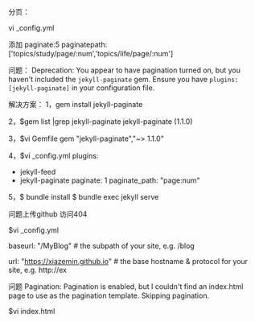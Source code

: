 分页：

vi  _config.yml 

添加
paginate:5
paginatepath: ['topics/study/page/:num','topics/life/page/:num']

问题：
Deprecation: You appear to have pagination turned on, but you haven't included the `jekyll-paginate` gem. Ensure you have `plugins: [jekyll-paginate]` in your configuration file.

解决方案：
1，gem install jekyll-paginate

2，$gem list |grep jekyll-paginate
jekyll-paginate (1.1.0)

3，$vi Gemfile
gem "jekyll-paginate","~> 1.1.0"

4，$vi _config.yml
plugins:
  - jekyll-feed
  - jekyll-paginate
paginate: 1
paginate_path: "page:num"

5，$ bundle install
$ bundle exec jekyll serve

问题上传github 访问404

$vi _config.yml

baseurl: "/MyBlog" # the subpath of your site, e.g. /blog

url: "https://xiazemin.github.io" # the base hostname & protocol for your site, e.g. http://ex


问题
 Pagination: Pagination is enabled, but I couldn't find an index.html page to use as the pagination template. Skipping pagination.
 
 $vi index.html
 